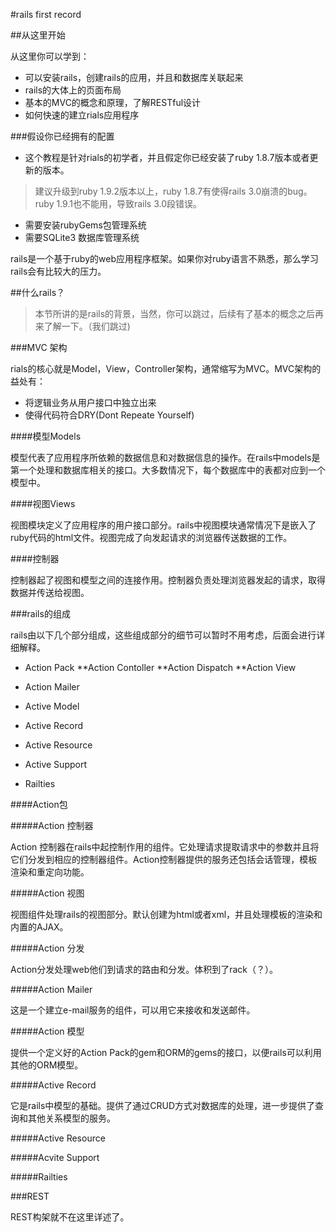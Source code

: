 

#rails first record

##从这里开始

从这里你可以学到：
* 可以安装rails，创建rails的应用，并且和数据库关联起来
* rails的大体上的页面布局
* 基本的MVC的概念和原理，了解RESTful设计
* 如何快速的建立rials应用程序

###假设你已经拥有的配置

* 这个教程是针对rials的初学者，并且假定你已经安装了ruby 1.8.7版本或者更新的版本。

>建议升级到ruby 1.9.2版本以上，ruby 1.8.7有使得rails 3.0崩溃的bug。ruby 1.9.1也不能用，导致rails 3.0段错误。

* 需要安装rubyGems包管理系统
* 需要SQLite3 数据库管理系统

rails是一个基于ruby的web应用程序框架。如果你对ruby语言不熟悉，那么学习rails会有比较大的压力。

##什么rails？

>本节所讲的是rails的背景，当然，你可以跳过，后续有了基本的概念之后再来了解一下。（我们跳过)

###MVC 架构

rials的核心就是Model，View，Controller架构，通常缩写为MVC。MVC架构的益处有：

* 将逻辑业务从用户接口中独立出来
* 使得代码符合DRY(Dont Repeate Yourself)

####模型Models

模型代表了应用程序所依赖的数据信息和对数据信息的操作。在rails中models是第一个处理和数据库相关的接口。大多数情况下，每个数据库中的表都对应到一个模型中。

####视图Views

视图模块定义了应用程序的用户接口部分。rails中视图模块通常情况下是嵌入了ruby代码的html文件。视图完成了向发起请求的浏览器传送数据的工作。

####控制器

控制器起了视图和模型之间的连接作用。控制器负责处理浏览器发起的请求，取得数据并传送给视图。

###rails的组成

rails由以下几个部分组成，这些组成部分的细节可以暂时不用考虑，后面会进行详细解释。

* Action Pack
  **Action Contoller
  **Action Dispatch
  **Action View

* Action Mailer
* Active Model
* Active Record
* Active Resource
* Active Support
* Railties

####Action包

#####Action 控制器

Action 控制器在rails中起控制作用的组件。它处理请求提取请求中的参数并且将它们分发到相应的控制器组件。Action控制器提供的服务还包括会话管理，模板渲染和重定向功能。

#####Action 视图

视图组件处理rails的视图部分。默认创建为html或者xml，并且处理模板的渲染和内置的AJAX。

#####Action 分发

Action分发处理web他们到请求的路由和分发。体积到了rack（？）。

#####Action Mailer

这是一个建立e-mail服务的组件，可以用它来接收和发送邮件。

#####Action 模型

提供一个定义好的Action Pack的gem和ORM的gems的接口，以便rails可以利用其他的ORM模型。

#####Active Record

它是rails中模型的基础。提供了通过CRUD方式对数据库的处理，进一步提供了查询和其他关系模型的服务。

#####Active Resource

#####Acvite Support

#####Railties

###REST

REST构架就不在这里详述了。

